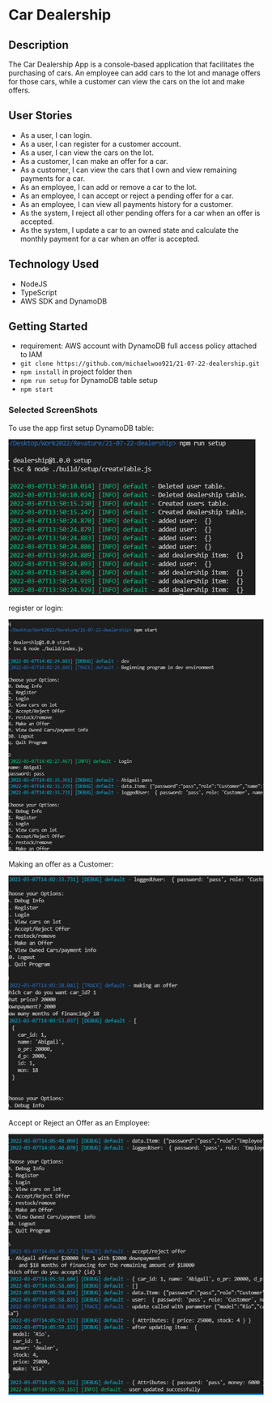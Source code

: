 # Car Dealership

## Description

The Car Dealership App is a console-based application that facilitates the purchasing of cars. An employee can add cars to the lot and manage offers for those cars, while a customer can view the cars on the lot and make offers.

## User Stories

- As a user, I can login.
- As a user, I can register for a customer account.
- As a user, I can view the cars on the lot.
- As a customer, I can make an offer for a car.
- As a customer, I can view the cars that I own and view remaining payments for a car.
- As an employee, I can add or remove a car to the lot.
- As an employee, I can accept or reject a pending offer for a car.
- As an employee, I can view all payments history for a customer.
- As the system, I reject all other pending offers for a car when an offer is accepted.
- As the system, I update a car to an owned state and calculate the monthly payment for a car when an offer is accepted.

## Technology Used

- NodeJS
- TypeScript
- AWS SDK and DynamoDB

## Getting Started

- requirement: AWS account with DynamoDB full access policy attached to IAM
- `git clone https://github.com/michaelwoo921/21-07-22-dealership.git`
- `npm install` in project folder then
- `npm run setup` for DynamoDB table setup
- `npm start`

### Selected ScreenShots

To use the app first setup DynamoDB table:

![Setup](/ScreenShots/setup.png 'Setup')

register or login:

![Login](/ScreenShots/login.png 'Login')

Making an offer as a Customer:

![Make an Offer](/ScreenShots/offer.png 'Make an Offer')

Accept or Reject an Offer as an Employee:

![Accept an Offer](/ScreenShots/accept.png 'Process an Offer')
